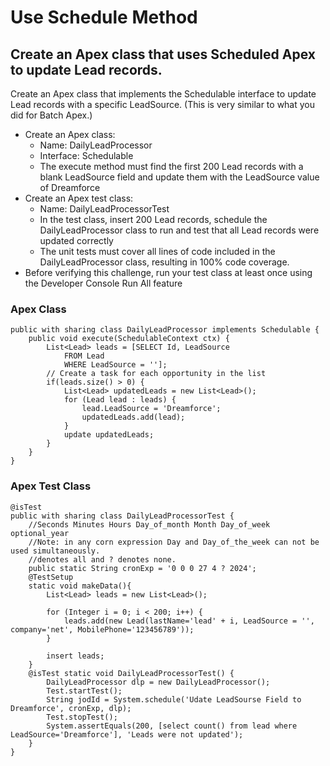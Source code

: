 # Use Schedule   Method
## Create an Apex class that uses Scheduled Apex to update Lead records.
Create an Apex class that implements the Schedulable interface to update Lead records with a specific LeadSource. (This is very similar to what you did for Batch Apex.)
* Create an Apex class:
  * Name: DailyLeadProcessor
  * Interface: Schedulable
  * The execute method must find the first 200 Lead records with a blank LeadSource field and update them with the LeadSource value of Dreamforce
* Create an Apex test class:
  * Name: DailyLeadProcessorTest
  * In the test class, insert 200 Lead records, schedule the DailyLeadProcessor class to run and test that all Lead records were updated correctly
  * The unit tests must cover all lines of code included in the DailyLeadProcessor class, resulting in 100% code coverage.
* Before verifying this challenge, run your test class at least once using the Developer Console Run All feature

### Apex Class

```
public with sharing class DailyLeadProcessor implements Schedulable {
    public void execute(SchedulableContext ctx) {
        List<Lead> leads = [SELECT Id, LeadSource 
            FROM Lead
            WHERE LeadSource = ''];
        // Create a task for each opportunity in the list
        if(leads.size() > 0) {
            List<Lead> updatedLeads = new List<Lead>();
            for (Lead lead : leads) {
                lead.LeadSource = 'Dreamforce';
                updatedLeads.add(lead);
            }
            update updatedLeads;
        }
    }
}
```

### Apex Test Class

```
@isTest
public with sharing class DailyLeadProcessorTest {
    //Seconds Minutes Hours Day_of_month Month Day_of_week optional_year
    //Note: in any corn expression Day and Day_of_the_week can not be used simultaneously.
    //denotes all and ? denotes none.
    public static String cronExp = '0 0 0 27 4 ? 2024';
    @TestSetup
    static void makeData(){
        List<Lead> leads = new List<Lead>();

        for (Integer i = 0; i < 200; i++) {
            leads.add(new Lead(lastName='lead' + i, LeadSource = '', company='net', MobilePhone='123456789'));
        }

        insert leads;
    }
    @isTest static void DailyLeadProcessorTest() {
        DailyLeadProcessor dlp = new DailyLeadProcessor();
        Test.startTest();
        String jodId = System.schedule('Udate LeadSourse Field to Dreamforce', cronExp, dlp);
        Test.stopTest();
        System.assertEquals(200, [select count() from lead where LeadSource='Dreamforce'], 'Leads were not updated');
    }
}
``` 
